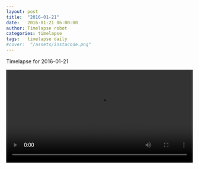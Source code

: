 ```yaml
---
layout: post
title:  "2016-01-21"
date:   2016-01-21 06:00:00
author: Timelapse robot
categories: timelapse
tags:	timelapse daily
#cover:  "/assets/instacode.png"
---
```

Timelapse for 2016-01-21

<video width="100%" controls="true">
  <source src="https://rest.s3for.me/bridgeinice/2016-01-21.webm" type="video/webm">
  <source src="https://rest.s3for.me/bridgeinice/2016-01-21.mp4" type="video/mp4">
  Your browser does not support the video tag.
</video>

